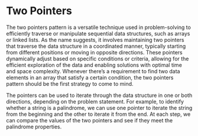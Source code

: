 # Two Pointers

The two pointers pattern is a versatile technique used in problem-solving to efficiently traverse or manipulate sequential data structures, such as arrays or linked lists. As the name suggests, it involves maintaining two pointers that traverse the data structure in a coordinated manner, typically starting from different positions or moving in opposite directions. These pointers dynamically adjust based on specific conditions or criteria, allowing for the efficient exploration of the data and enabling solutions with optimal time and space complexity. Whenever there’s a requirement to find two data elements in an array that satisfy a certain condition, the two pointers pattern should be the first strategy to come to mind.

The pointers can be used to iterate through the data structure in one or both directions, depending on the problem statement. For example, to identify whether a string is a palindrome, we can use one pointer to iterate the string from the beginning and the other to iterate it from the end. At each step, we can compare the values of the two pointers and see if they meet the palindrome properties.


